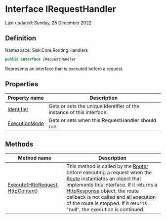 # Interface IRequestHandler
Last updated: Sunday, 25 December 2022

## Definition
Namespace: Sisk.Core.Routing.Handlers

```csharp
public interface IRequestHandler
```

Represents an interface that is executed before a request.

## Properties

| Property name | Description |
| --- | --- |
| [Identifier](/spec/Sisk/Core/Routing/Handlers/IRequestHandler/Identifier) | Gets or sets the unique identifier of the instance of this interface. | 
| [ExecutionMode](/spec/Sisk/Core/Routing/Handlers/IRequestHandler/ExecutionMode) | Gets or sets when this RequestHandler should run. | 

## Methods

| Method name | Description |
| --- | --- |
| [Execute(HttpRequest, HttpContext)](/spec/Sisk/Core/Routing/Handlers/IRequestHandler/Execute--HttpRequest-HttpContext) | This method is called by the [Router](/spec/Sisk/Core/Routing/Router) before executing a request when the [Route](/spec/Sisk/Core/Routing/Route) instantiates an object that implements this interface. If it returns a [HttpResponse](/spec/Sisk/Core/Http/HttpResponse) object, the route callback is not called and all execution of the route is stopped. If it returns "null", the execution is continued. | 

